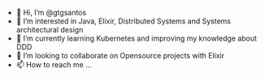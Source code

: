 - 👋 Hi, I’m @gtgsantos
- 👀 I’m interested in Java, Elixir, Distributed Systems and Systems architectural design
- 🌱 I’m currently learning Kubernetes and improving my knowledge about DDD
- 💞️ I’m looking to collaborate on Opensource projects with Elixir
- 📫 How to reach me ...

<!---
gtgsantos/gtgsantos is a ✨ special ✨ repository because its `README.md` (this file) appears on your GitHub profile.
You can click the Preview link to take a look at your changes.
--->
